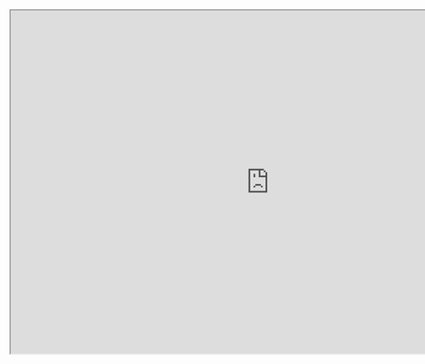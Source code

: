 

<iframe
  src="https://jhowarth.users.earthengine.app/view/ee-edu-eefa-f11-02"
  style="width:910px; height:605px;"
></iframe>
